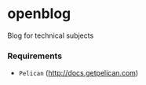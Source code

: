 # openblog
Blog for technical subjects


### Requirements

- `Pelican` (http://docs.getpelican.com)
